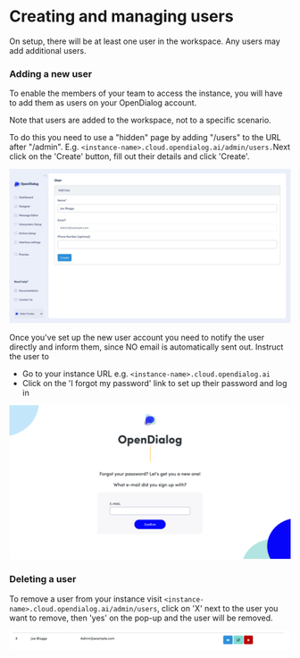 # Creating and managing users

On setup, there will be at least one user in the workspace. Any users may add additional users.&#x20;

### Adding a new user

To enable the members of your team to access the instance, you will have to add them as users on your OpenDialog account.&#x20;

Note that users are added to the workspace, not to a specific scenario.&#x20;

To do this you need to use a "hidden" page by adding "/users" to the URL after "/admin". E.g. `<instance-name>.cloud.opendialog.ai/admin/users.`Next click on the 'Create' button, fill out their details and click 'Create'.&#x20;

![Add new user screen](<../.gitbook/assets/image (425).png>)

Once you've set up the new user account you need to notify the user directly and inform them, since NO email is automatically sent out. Instruct the user to

* Go to your instance URL e.g. `<instance-name>.cloud.opendialog.ai`&#x20;
* Click on the 'I forgot my password' link to set up their password and log in

![Forgotten password page](<../.gitbook/assets/image (195).png>)

### Deleting a user

To remove a user from your instance visit `<instance-name>.cloud.opendialog.ai/admin/users`, click on 'X' next to the user you want to remove, then 'yes' on the pop-up and the user will be removed.

![User profile - Delete/Edit buttons](<../.gitbook/assets/image (149).png>)
